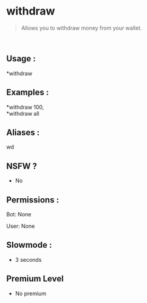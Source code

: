 # withdraw

> Allows you to withdraw money from your wallet.

<br>

## Usage :

*withdraw <quantity>

## Examples :

*withdraw 100,
<br>*withdraw all

## Aliases :

wd

## NSFW ?

- No

## Permissions :

Bot: None
<br>

User: None

## Slowmode :

- 3 seconds

## Premium Level

- No premium
